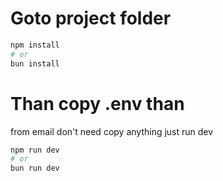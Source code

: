 
# Goto project folder

```bash
npm install
# or
bun install
```

# Than copy .env than
from email don't need copy anything just run dev 

```bash
npm run dev
# or
bun run dev
```
